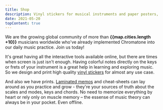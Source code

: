 ```yaml
---
title: Shop
description: Vinyl stickers for musical instruments and paper posters, memos and more to print! The stickers are satisfyingly durable and are cut in very optimized layouts. One sheet can cover many instruments, so you can share your set with friends. 
date: 2021-05-20
topContent: true
---
```


<script setup>
import mapOl from './map-ol.vue'
import map from '#/db/map.yml'
</script>

<map-ol class="mx-4" :cities="map.cities" />

We are the growing global community of more than **{{map.cities.length +10}}** musicians worldwide who've already implemented Chromatone into our daily music practice. Join us today!

It's great having all the interactive tools available online, but there are times when screen is just isn't enough. Having colorful notes directly on the keys or frets of your instrument is a great help in learning and exploring music. So we design and print high quality [vinyl stickers](./stickers/index.md) for almost any use case.

And also we have prints. [Laminated memos](./memo/index.md) and cheat-sheets can lay around as you practice and grow - they're your sources of truth about the scales and modes, keys and chords. No need to memorize everything by heart or rely only on muscle memory – the essense of music theory can always be in your pocket. Even offline.
